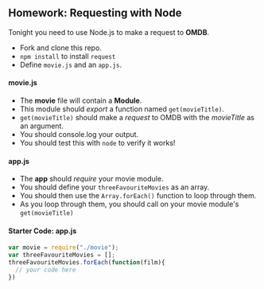 ## Homework: Requesting with Node

Tonight you need to use Node.js to make a request to **OMDB**.

- Fork and clone this repo.
- `npm install` to install `request`
- Define `movie.js` and an `app.js`.

#### movie.js

- The **movie** file will contain a **Module**.
- This module should *export* a function named `get(movieTitle)`.
- `get(movieTitle)` should make a *request* to OMDB with the *movieTitle* as an argument.
- You should console.log your output.
- You should test this with `node` to verify it works!

#### app.js

- The **app** should *require* your movie module.
- You should define your `threeFavouriteMovies` as an array.
- You should then use the `Array.forEach()` function to loop through them.
- As you loop through them, you should call on your movie module's `get(movieTitle)`


#### Starter Code: app.js
```javascript
var movie = require("./movie");
var threeFavouriteMovies = [];
threeFavouriteMovies.forEach(function(film){
  // your code here
})
```
